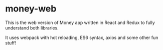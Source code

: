 # money-web
This is the web version of Money app written in React and Redux to fully understand both libraries.

It uses webpack with hot reloading, ES6 syntax, axios and some other fun stuff!
